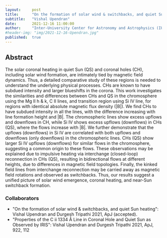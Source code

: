 ```yaml
---
layout:     post
title:      "On the formation of solar wind & switchbacks, and quiet Sun heating"
subtitle:   "Vishal Upendran"
date:       2021-12-16 11:00:00
author:     "Inter-University Center for Astronomy and Astrophysics (IUCAA), India"
#header-img: "img/2021-12-16-Upendran.jpg"
published:  true
---
```


## Abstract
The solar coronal heating in quiet Sun (QS) and coronal holes (CH), including solar wind formation, are intimately tied by magnetic field dynamics. Thus, a detailed comparative study of these regions is needed to understand the underlying physical processes. CHs are known to have subdued intensity and larger blueshifts in the corona. This work investigates the similarities and differences between CHs and QS in the chromosphere using the Mg II h & k, C II lines, and transition region using Si IV line, for regions with identical absolute magnetic flux density (|B|). We find CHs to have subdued intensity in all the lines, with the difference increasing with line formation height and |B|. The chromospheric lines show excess upflows and downflows in CH, while Si IV shows excess upflows (downflows) in CHs (QS), where  the flows increase with |B|. We further demonstrate that the upflows (downflows) in Si IV are correlated with both upflows and downflows (only downflows) in the  chromospheric lines. CHs (QS) show larger Si IV upflows (downflows) for similar flows in the chromosphere, suggesting a common origin to these flows. These  observations may be explained due to impulsive heating via interchange (closed-loop) reconnection in CHs (QS), resulting in bidirectional flows at different heights, due to differences in magnetic field topologies. Finally, the kinked field lines from interchange reconnection may be carried away as magnetic field rotations and observed as switchbacks. Thus, our results suggest a unified picture of solar wind emergence, coronal heating, and near-Sun switchback formation.

### Collaborators
* "On the formation of solar wind & switchbacks, and quiet Sun heating": Vishal Upendran and Durgesh Tripathi 2021, ApJ (accepted).
* "Properties of the C ii 1334 Å Line in Coronal Hole and Quiet Sun as Observed by IRIS": Vishal Upendran and Durgesh Tripathi 2021, ApJ, 922, 112
